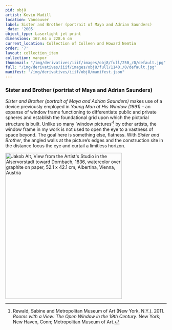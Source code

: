 ```yaml
---
pid: obj8
artist: Kevin Madill
location: Vancouver
label: Sister and Brother (portrait of Maya and Adrian Saunders)
_date: '2005'
object_type: Laserlight jet print
dimensions: 167.64 x 228.6 cm
current_location: Collection of Colleen and Howard Nemtin
order: '7'
layout: collection_item
collection: vanpor
thumbnail: "/img/derivatives/iiif/images/obj8/full/250,/0/default.jpg"
full: "/img/derivatives/iiif/images/obj8/full/1140,/0/default.jpg"
manifest: "/img/derivatives/iiif/obj8/manifest.json"
---
```


### Sister and Brother (portriat of Maya and Adrian Saunders)

*Sister and Brother (portrait of Maya and Adrian Saunders)* makes use of a device previously employed in *Young Man at His Window (1991)* – an expanse of window frame functioning to differentiate public and private spheres and establish the foundational grid upon which the pictorial structure is built. Unlike so many ‘window pictures’[^1] by other artists, the window frame in my work is not used to open the eye to a vastness of space beyond. The goal here is something else, flatness. With *Sister and Brother*, the angled walls at the picture’s edges and the construction site in the distance focus the eye and curtail a limitless horizon.

[^1]: Rewald, Sabine and Metropolitan Museum of Art (New York, N.Y.). 2011. *Rooms with a View: The Open Window in the 19th Century*. New York; New Haven, Conn; Metropolitan Museum of Art.

<img src="https://kevmadill.github.io/portraiture-vancouver/img/SupportImages/Alt.png" alt="Jakob Alt, View from the Artist's Studio in the Alservorstadt toward Dornbach, 1836, watercolor over graphite on paper, 52.1 x 42.1 cm, Albertina, Vienna, Austria" width="363.63" height="454.55"> 
